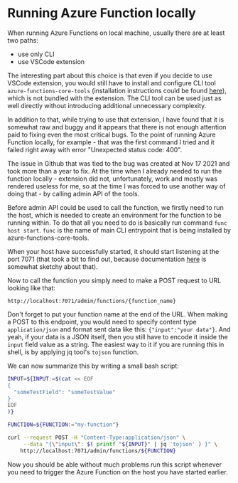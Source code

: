 # Running Azure Function locally

When running Azure Functions on local machine, usually there are at least two paths:
- use only CLI
- use VSCode extension

The interesting part about this choice is that even if you decide to use VSCode extension,
you would still have to install and configure CLI tool `azure-functions-core-tools`
(installation instructions could be found [here](https://learn.microsoft.com/en-us/azure/azure-functions/functions-run-local?tabs=v4%2Cwindows%2Ccsharp%2Cportal%2Cbash#install-the-azure-functions-core-tools)),
which is not bundled with the extension. 
The CLI tool can be used just as well directly without introducing additional unnecessary
complexity.

In addition to that, while trying to use that extension, I have found that it is somewhat
raw and buggy and it appears that there is not enough attention paid to fixing even the
most critical bugs. To the point of running Azure Function locally, for example - that was
the first command I tried and it failed right away with error "Unexpected status code: 400".

The issue in Github that was tied to the bug was created at Nov 17 2021 and took more than
a year to fix. At the time when I already needed to run the function locally - extension
did not, unfortunately, work and mostly was rendered useless for me, so at the time I was
forced to use another way of doing that - by calling admin API of the tools.

Before admin API could be used to call the function, we firstly need to run
the host, which is needed to create an environment for the function to be running within.
To do that all you need to do is basically run command `func host start`. 
`func` is the name of main CLI entrypoint that is being installed by azure-functions-core-tools.

When your host have successfully started, it should start listening at the port 7071
(that took a bit to find out, because documentation [here](https://learn.microsoft.com/en-us/azure/azure-functions/functions-run-local?tabs=v4%2Cwindows%2Ccsharp%2Cportal%2Cbash#non-http-triggered-functions) is somewhat
sketchy about that). 

Now to call the function you simply need to make a POST request to URL looking like that:

```
http://localhost:7071/admin/functions/{function_name}
```

Don't forget to put your function name at the end of the URL. When making a POST to this
endpoint, you would need to specify content type `application/json` and format sent data
like this: `{"input":"your data"}`. And yeah, if your data is a JSON itself, then you
still have to encode it inside the `input` field value as a string. The easiest way to it
if you are running this in shell, is by applying jq tool's `tojson` function. 

We can now summarize this by writing a small bash script:

```bash
INPUT=${INPUT:=$(cat << EOF
{
  "someTestField": "someTestValue"
}
EOF
)}

FUNCTION=${FUNCTION:="my-function"}

curl --request POST -H "Content-Type:application/json" \
     --data "{\"input\": $( printf "${INPUT}" | jq 'tojson' ) }" \
    http://localhost:7071/admin/functions/${FUNCTION}
```

Now you should be able without much problems run this script whenever you need to
trigger the Azure Function on the host you have started earlier.